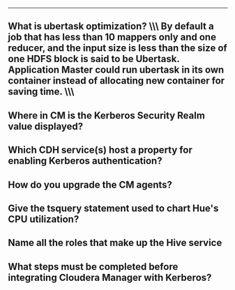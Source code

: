 ----
What is ubertask optimization?
\\\\\\
By default a job that has less than 10 mappers only and one reducer, and the input size is less than the size of one HDFS block is said to be Ubertask. Application Master could run ubertask in its own container instead of allocating new container for saving time. 
\\\\\
---
Where in CM is the Kerberos Security Realm value displayed?
----
Which CDH service(s) host a property for enabling Kerberos authentication?
----
How do you upgrade the CM agents?
----
Give the tsquery statement used to chart Hue's CPU utilization?
----
Name all the roles that make up the Hive service
----
What steps must be completed before integrating Cloudera Manager with Kerberos?
----
